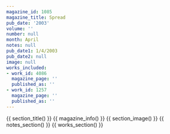 ```yaml
---
magazine_id: 1085
magazine_title: Spread
pub_date: '2003'
volume: ''
number: null
month: April
notes: null
pub_date1: 1/4/2003
pub_date2: null
image: null
works_included:
- work_id: 4086
  magazine_page: ''
  published_as: ''
- work_id: 1257
  magazine_page: ''
  published_as: ''
---
```


{{ section_title() }}
{{ magazine_info() }}
{{ section_image() }}
{{ notes_section() }}
{{ works_section() }}
